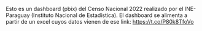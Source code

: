 Esto es un dashboard (pbix) del Censo Nacional 2022 realizado por el INE-Paraguay (Instituto Nacional de Estadística).
El dashboard se alimenta a partir de un excel cuyos datos vienen de ese link: https://t.co/P80k8TfoVo
